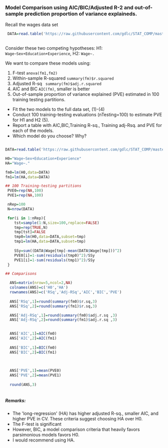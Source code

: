 ### Model Comparison using AIC/BIC/Adjusted R-2 and out-of-sample prediction proportion of variance explaineds.



Recall the wages data set

```r
 DATA=read.table('https://raw.githubusercontent.com/gdlc/STAT_COMP/master/wages.txt',header=TRUE)
 
```

Consider these two competing hypotheses:   H1: `Wage~Sex+Education+Experience`, H2: `Wage~.`

We want to compare these models using:

  1. F-test `anova(fm1,fm2)`
  2. Within-sample R-squared `summary(fm)$r.squared`
  3. Adjusted R-sq ` summary(fm)$adj.r.squared`
  4. AIC and BIC `AIC(fm)`, smaller is better
  5. Out-of-sample proportion of variance explained (PVE) estimated in 100 training testing partitions.


  - Fit the two models to the full data set, (1)-(4)
  - Conduct 100 training-testing evaluations (nTesting=100) to estimate PVE for H1 and H2 (5).
  - Report a table with AIC,BIC,Training R-sq., Training adj-Rsq. and PVE for each of the models.
  - Which model do you choose? Why?



```r

DATA=read.table('https://raw.githubusercontent.com/gdlc/STAT_COMP/master/wages.txt',header=TRUE)

H0="Wage~Sex+Education+Experience"
HA="Wage~."

fm0=lm(H0,data=DATA)
fm1=lm(HA,data=DATA)

## 100 Training-testing partitions
 PVE0=rep(NA,100)
 PVE1=rep(NA,100)

 nRep=100
 N=nrow(DATA)

 for(i in 1:nRep){
	tst=sample(1:N,size=100,replace=FALSE)
	tmp=rep(TRUE,N)
	tmp[tst]=FALSE
	tmp0=lm(H0,data=DATA,subset=tmp)
    tmp1=lm(HA,data=DATA,subset=tmp)
    
    SSy=sum((DATA$Wage[tmp]-mean(DATA$Wage[tmp]))^2)
    PVE0[i]=1-sum(residuals(tmp0)^2)/SSy
    PVE1[i]=1-sum(residuals(tmp1)^2)/SSy
 }

## Comparisons

  ANS=matrix(nrow=5,ncol=2,NA)
  colnames(ANS)=c('H0','HA')
  rownames(ANS)=c('RSq','Adj-RSq','AIC','BIC','PVE')
  
  ANS['RSq',1]=round(summary(fm0)$r.sq,3)
  ANS['RSq',2]=round(summary(fm1)$r.sq,3)

  ANS['Adj-RSq',1]=round(summary(fm0)$adj.r.sq ,3)
  ANS['Adj-RSq',2]=round(summary(fm1)$adj.r.sq ,3)
  

  ANS['AIC',1]=AIC(fm0)
  ANS['AIC',2]=AIC(fm1)
  
  ANS['BIC',1]=BIC(fm0)
  ANS['BIC',2]=BIC(fm1)
  

  
  ANS['PVE',1]=mean(PVE0)
  ANS['PVE',2]=mean(PVE1)
  
  round(ANS,3)
  
```


##### Remarks: 

  - The 'long-regression' (HA) has higher adjusted R-sq., smaller AIC, and higher PVE in CV. These criteria suggest choosing HA over H0.
  - The F-test is significant
  - However, BIC, a model comparison criteria that heavily favors parsimonious models favors H0.
  - I would recommend using HA.
  
  
  

  
